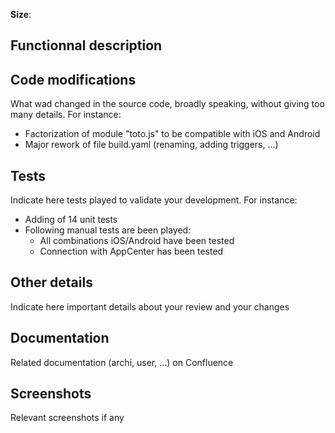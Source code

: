 **Size**: <!--S|M|L|XL-->

## Functionnal description

<!--
What was added functionally. For instance:
- New button to trigger a nuclear attack
- Rework of left menu
- ...
-->

## Code modifications

What wad changed in the source code, broadly speaking, without giving too many details. For instance:
- Factorization of module "toto.js" to be compatible with iOS and Android
- Major rework of file build.yaml (renaming, adding triggers, ...)

## Tests

Indicate here tests played to validate your development. For instance:
- Adding of 14 unit tests
- Following manual tests are been played:
  - All combinations iOS/Android have been tested
  - Connection with AppCenter has been tested

## Other details

Indicate here important details about your review and your changes

## Documentation

Related documentation (archi, user, ...) on Confluence

## Screenshots

Relevant screenshots if any
